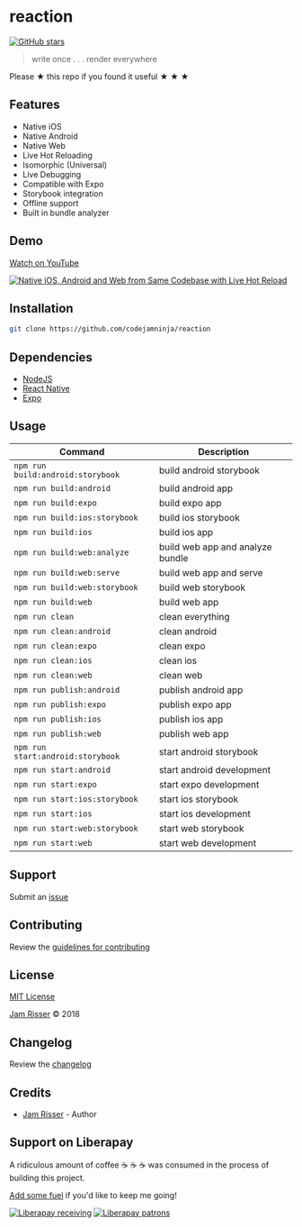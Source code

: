 # reaction

[![GitHub stars](https://img.shields.io/github/stars/codejamninja/reaction.svg?style=social&label=Stars)](https://github.com/codejamninja/reaction)

> write once . . . render everywhere

Please ★ this repo if you found it useful ★ ★ ★


## Features

* Native iOS
* Native Android
* Native Web
* Live Hot Reloading
* Isomorphic (Universal)
* Live Debugging
* Compatible with Expo
* Storybook integration
* Offline support
* Built in bundle analyzer


## Demo

[Watch on YouTube](https://www.youtube.com/watch?v=RHo6JZ7A8VY)

[![Native iOS, Android and Web from Same Codebase with Live Hot Reload](https://img.youtube.com/vi/RHo6JZ7A8VY/0.jpg)](https://www.youtube.com/watch?v=RHo6JZ7A8VY)


## Installation

```sh
git clone https://github.com/codejamninja/reaction
```


## Dependencies

* [NodeJS](https://nodejs.org)
* [React Native](https://facebook.github.io/react-native)
* [Expo](https://expo.io)


## Usage

| Command                           | Description                      |
| --------------------------------- | -------------------------------- |
| `npm run build:android:storybook` | build android storybook          |
| `npm run build:android`           | build android app                |
| `npm run build:expo`              | build expo app                   |
| `npm run build:ios:storybook`     | build ios storybook              |
| `npm run build:ios`               | build ios app                    |
| `npm run build:web:analyze`       | build web app and analyze bundle |
| `npm run build:web:serve`         | build web app and serve          |
| `npm run build:web:storybook`     | build web storybook              |
| `npm run build:web`               | build web app                    |
| `npm run clean`                   | clean everything                 |
| `npm run clean:android`           | clean android                    |
| `npm run clean:expo`              | clean expo                       |
| `npm run clean:ios`               | clean ios                        |
| `npm run clean:web`               | clean web                        |
| `npm run publish:android`         | publish android app              |
| `npm run publish:expo`            | publish expo app                 |
| `npm run publish:ios`             | publish ios app                  |
| `npm run publish:web`             | publish web app                  |
| `npm run start:android:storybook` | start android storybook          |
| `npm run start:android`           | start android development        |
| `npm run start:expo`              | start expo development           |
| `npm run start:ios:storybook`     | start ios storybook              |
| `npm run start:ios`               | start ios development            |
| `npm run start:web:storybook`     | start web storybook              |
| `npm run start:web`               | start web development            |


## Support

Submit an [issue](https://github.com/codejamninja/reaction/issues/new)


## Contributing

Review the [guidelines for contributing](https://github.com/codejamninja/reaction/blob/master/CONTRIBUTING.md)


## License

[MIT License](https://github.com/codejamninja/reaction/blob/master/LICENSE)

[Jam Risser](https://codejam.ninja) © 2018


## Changelog

Review the [changelog](https://github.com/codejamninja/reaction/blob/master/CHANGELOG.md)


## Credits

* [Jam Risser](https://codejam.ninja) - Author


## Support on Liberapay

A ridiculous amount of coffee ☕ ☕ ☕ was consumed in the process of building this project.

[Add some fuel](https://liberapay.com/codejamninja/donate) if you'd like to keep me going!

[![Liberapay receiving](https://img.shields.io/liberapay/receives/codejamninja.svg?style=flat-square)](https://liberapay.com/codejamninja/donate)
[![Liberapay patrons](https://img.shields.io/liberapay/patrons/codejamninja.svg?style=flat-square)](https://liberapay.com/codejamninja/donate)
